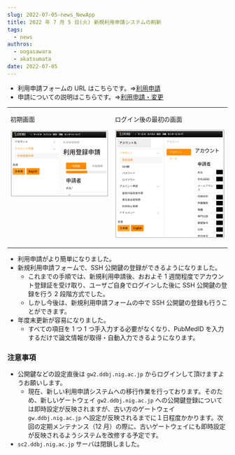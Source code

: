 ```yaml
---
slug: 2022-07-05-news_NewApp
title: 2022 年 7 月 5 日(火) 新規利用申請システムの刷新
tags:
  - news
authros:
  - oogasawara
  - akatsumata
date: 2022-07-05
---
```


- 利用申請フォームの URL はこちらです。=><a href="https://sc-account.ddbj.nig.ac.jp/application/registration">利用申請</a>
- 申請についての説明はこちらです。=>[利用申請・変更](/application/registration)



<table>
<tr>
<td valign="top">

初期画面

![](new_registration_JP.png)

</td>
<td valign="top">

ログイン後の最初の画面

![](login_JP.png)

</td>
</tr>
</table>


- 利用申請がより簡単になりました。
- 新規利用申請フォームで、SSH 公開鍵の登録ができるようになりました。
  - これまでの手順では、新規利用申請後、おおよそ 1 週間程度でアカウント登録証を受け取り、ユーザご自身でログインした後に SSH 公開鍵の登録を行う 2 段階方式でした。
  - しかし今後は、新規利用申請フォームの中で SSH 公開鍵の登録も行うことができます。
- 年度末更新が容易になりました。
  - すべての項目を 1 つ 1 つ手入力する必要がなくなり、PubMedID を入力するだけで論文情報が取得・自動入力できるようになります。


### 注意事項

- 公開鍵などの設定直後は `gw2.ddbj.nig.ac.jp` からログインして頂けますようお願いします。
    - 現在、新しい利用申請システムへの移行作業を行っております。そのため、新しいゲートウェイ `gw2.ddbj.nig.ac.jp` への公開鍵登録については即時設定が反映されますが、古い方のゲートウェイ `gw.ddbj.nig.ac.jp` へ設定が反映されるまでに１日程度かかります。次回の定期メンテナンス（12 月）の際に、古いゲートウェイにも即時設定が反映されるようシステムを改修する予定です。
- `sc2.ddbj.nig.ac.jp` サーバは閉鎖しました。



